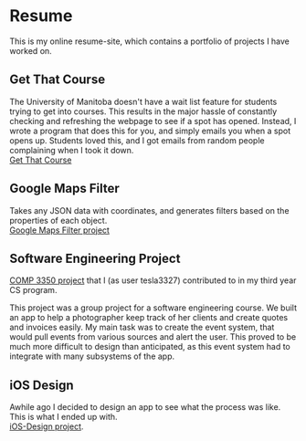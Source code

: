 # Resume
This is my online resume-site, which contains a portfolio of projects I have worked on.

## Get That Course
The University of Manitoba doesn't have a wait list feature for students trying to get into courses. This results in the major hassle of constantly checking and refreshing the webpage to see if a spot has opened. Instead, I wrote a program that does this for you, and simply emails you when a spot opens up. Students loved this, and I got emails from random people complaining when I took it down.<br>
[Get That Course](https://github.com/michaelnthiessen/Get-That-Course)

## Google Maps Filter
Takes any JSON data with coordinates, and generates filters based on the properties of each object.<br>
[Google Maps Filter project](https://github.com/michaelnthiessen/Google-Maps-Filter/tree/master)

## Software Engineering Project
[COMP 3350 project](https://github.com/RyPope/COMP3350) that I (as user tesla3327) contributed to in my third year CS program.

This project was a group project for a software engineering course. We built an app to help a photographer keep track of her clients and create quotes and invoices easily. My main task was to create the event system, that would pull events from various sources and alert the user. This proved to be much more difficult to design than anticipated, as this event system had to integrate with many subsystems of the app.

## iOS Design
Awhile ago I decided to design an app to see what the process was like. This is what I ended up with.<br>
[iOS-Design project](https://github.com/michaelnthiessen/iOS-Design).


